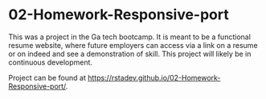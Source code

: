 # 02-Homework-Responsive-port

This was a project in the Ga tech bootcamp. It is meant to be a functional resume website, where future employers can access via a link on a resume or on indeed and see a demonstration of skill. This project will likely be in continuous development.

Project can be found at https://rstadev.github.io/02-Homework-Responsive-port/.